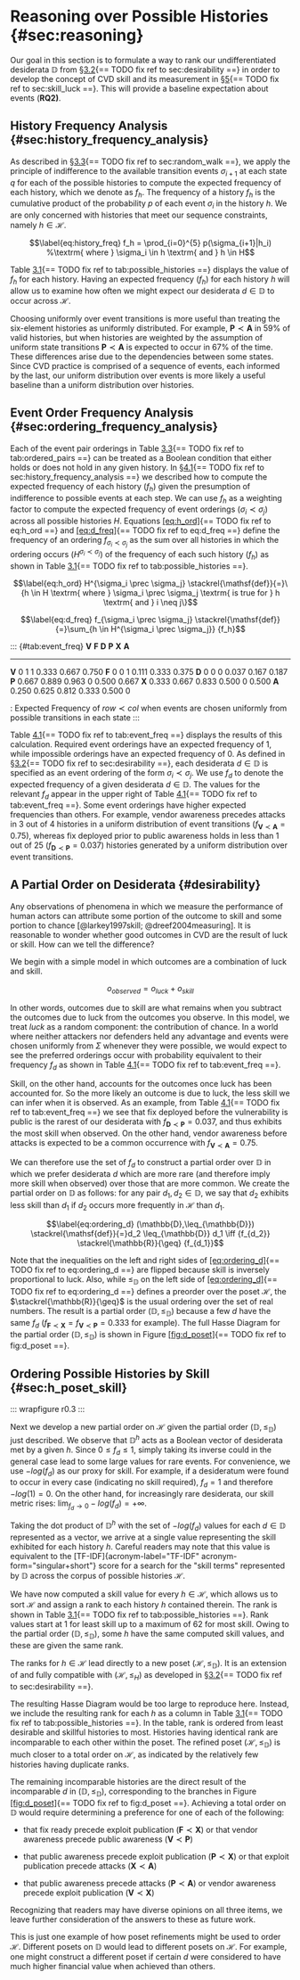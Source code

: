 # Reasoning over Possible Histories {#sec:reasoning}

Our goal in this section is to formulate a way to rank our
undifferentiated desiderata $\mathbb{D}$ from
§[3.2](#sec:desirability){== TODO fix ref to sec:desirability ==} in order to develop the concept of CVD
skill and its measurement in §[5](#sec:skill_luck){== TODO fix ref to sec:skill_luck ==}. This will provide a baseline expectation
about events (**RQ2)**.

## History Frequency Analysis {#sec:history_frequency_analysis}

As described in §[3.3](#sec:random_walk){== TODO fix ref to sec:random_walk ==}, we apply the principle of indifference to
the available transition events $\sigma_{i+1}$ at each state $q$ for
each of the possible histories to compute the expected frequency of each
history, which we denote as $f_h$. The frequency of a history $f_h$ is
the cumulative product of the probability $p$ of each event $\sigma_i$
in the history $h$. We are only concerned with histories that meet our
sequence constraints, namely $h \in \mathcal{H}$.

$$\label{eq:history_freq}
    f_h = \prod_{i=0}^{5} p(\sigma_{i+1}|h_i) %\textrm{ where } \sigma_i \in h \textrm{ and } h \in H$$

Table [3.1](#tab:possible_histories){== TODO fix ref to tab:possible_histories ==} displays the value of $f_h$ for each
history. Having an expected frequency ($f_h$) for each history $h$ will
allow us to examine how often we might expect our desiderata
$d \in \mathbb{D}$ to occur across $\mathcal{H}$.

Choosing uniformly over event transitions is more useful than treating
the six-element histories as uniformly distributed. For example,
$\mathbf{P} \prec \mathbf{A}$ in 59% of valid histories, but when
histories are weighted by the assumption of uniform state transitions
$\mathbf{P} \prec \mathbf{A}$ is expected to occur in 67% of the time.
These differences arise due to the dependencies between some states.
Since CVD practice
is comprised of a sequence of events, each informed by the last, our
uniform distribution over events is more likely a useful baseline than a
uniform distribution over histories.

## Event Order Frequency Analysis {#sec:ordering_frequency_analysis}

Each of the event pair orderings in Table
[3.3](#tab:ordered_pairs){== TODO fix ref to tab:ordered_pairs ==} can be treated as a Boolean condition
that either holds or does not hold in any given history. In
§[4.1](#sec:history_frequency_analysis){== TODO fix ref to sec:history_frequency_analysis ==} we described how to compute
the expected frequency of each history ($f_h$) given the presumption of
indifference to possible events at each step. We can use $f_h$ as a
weighting factor to compute the expected frequency of event orderings
($\sigma_i \prec \sigma_j$) across all possible histories $H$. Equations
[\[eq:h_ord\]](#eq:h_ord){== TODO fix ref to eq:h_ord ==} and
[\[eq:d_freq\]](#eq:d_freq){== TODO fix ref to eq:d_freq ==}
define the frequency of an ordering $f_{\sigma_i \prec \sigma_j}$ as the
sum over all histories in which the ordering occurs
($H^{\sigma_i \prec \sigma_j}$) of the frequency of each such history
($f_h$) as shown in Table
[3.1](#tab:possible_histories){== TODO fix ref to tab:possible_histories ==}.

$$\label{eq:h_ord}
    H^{\sigma_i \prec \sigma_j} \stackrel{\mathsf{def}}{=}\{h \in H \textrm{ where } \sigma_i \prec \sigma_j \textrm{ is true for } h \textrm{ and } i \neq j\}$$

$$\label{eq:d_freq}
    f_{\sigma_i \prec \sigma_j} \stackrel{\mathsf{def}}{=}\sum_{h \in H^{\sigma_i \prec \sigma_j}} {f_h}$$

::: {#tab:event_freq}
                   $\mathbf{V}$   $\mathbf{F}$   $\mathbf{D}$   $\mathbf{P}$   $\mathbf{X}$   $\mathbf{A}$
  -------------- -------------- -------------- -------------- -------------- -------------- --------------
  $\mathbf{V}$                0              1              1          0.333          0.667          0.750
  $\mathbf{F}$                0              0              1          0.111          0.333          0.375
  $\mathbf{D}$                0              0              0          0.037          0.167          0.187
  $\mathbf{P}$            0.667          0.889          0.963              0          0.500          0.667
  $\mathbf{X}$            0.333          0.667          0.833          0.500              0          0.500
  $\mathbf{A}$            0.250          0.625          0.812          0.333          0.500              0

  : Expected Frequency of ${row} \prec {col}$ when events are chosen
  uniformly from possible transitions in each state
:::

Table [4.1](#tab:event_freq){== TODO fix ref to tab:event_freq ==} displays the results of this calculation.
Required event orderings have an expected frequency of 1, while
impossible orderings have an expected frequency of 0. As defined in
§[3.2](#sec:desirability){== TODO fix ref to sec:desirability ==}, each desiderata $d \in \mathbb{D}$ is
specified as an event ordering of the form $\sigma_i \prec \sigma_j$. We
use $f_d$ to denote the expected frequency of a given desiderata
$d \in \mathbb{D}$. The values for the relevant $f_d$ appear in the
upper right of Table [4.1](#tab:event_freq){== TODO fix ref to tab:event_freq ==}. Some event orderings have higher expected
frequencies than others. For example, vendor awareness precedes attacks
in 3 out of 4 histories in a uniform distribution of event transitions
($f_{\mathbf{V} \prec \mathbf{A}} = 0.75$), whereas fix deployed prior
to public awareness holds in less than 1 out of 25
($f_{\mathbf{D} \prec \mathbf{P}} = 0.037$) histories generated by a
uniform distribution over event transitions.

## A Partial Order on Desiderata {#desirability}

Any observations of phenomena in which we measure the performance of
human actors can attribute some portion of the outcome to skill and some
portion to chance [@larkey1997skill; @dreef2004measuring]. It is
reasonable to wonder whether good outcomes in CVD are the result of luck or skill. How can
we tell the difference?

We begin with a simple model in which outcomes are a combination of luck
and skill.

$$o_{observed} = o_{luck} + o_{skill}$$

In other words, outcomes due to skill are what remains when you subtract
the outcomes due to luck from the outcomes you observe. In this model,
we treat *luck* as a random component: the contribution of chance. In a
world where neither attackers nor defenders held any advantage and
events were chosen uniformly from $\Sigma$ whenever they were possible,
we would expect to see the preferred orderings occur with probability
equivalent to their frequency $f_d$ as shown in Table
[4.1](#tab:event_freq){== TODO fix ref to tab:event_freq ==}.

Skill, on the other hand, accounts for the outcomes once luck has been
accounted for. So the more likely an outcome is due to luck, the less
skill we can infer when it is observed. As an example, from
Table [4.1](#tab:event_freq){== TODO fix ref to tab:event_freq ==} we see that fix deployed before the
vulnerability is public is the rarest of our desiderata with
$f_{\mathbf{D} \prec \mathbf{P}} = 0.037$, and thus exhibits the most
skill when observed. On the other hand, vendor awareness before attacks
is expected to be a common occurrence with
$f_{\mathbf{V} \prec \mathbf{A}} = 0.75$.

We can therefore use the set of $f_d$ to construct a partial order over
$\mathbb{D}$ in which we prefer desiderata $d$ which are more rare (and
therefore imply more skill when observed) over those that are more
common. We create the partial order on $\mathbb{D}$ as follows: for any
pair $d_1,d_2 \in \mathbb{D}$, we say that $d_2$ exhibits less skill
than $d_1$ if $d_2$ occurs more frequently in $\mathcal{H}$ than $d_1$.

$$\label{eq:ordering_d}
(\mathbb{D},\leq_{\mathbb{D}}) \stackrel{\mathsf{def}}{=}d_2 \leq_{\mathbb{D}} d_1 \iff {f_{d_2}} \stackrel{\mathbb{R}}{\geq} {f_{d_1}}$$

Note that the inequalities on the left and right sides of
[\[eq:ordering_d\]](#eq:ordering_d){== TODO fix ref to eq:ordering_d ==} are flipped because skill is inversely
proportional to luck. Also, while $\leq_{\mathbb{D}}$ on the left side
of [\[eq:ordering_d\]](#eq:ordering_d){== TODO fix ref to eq:ordering_d ==} defines a preorder over the poset
$\mathcal{H}$, the $\stackrel{\mathbb{R}}{\geq}$ is the usual ordering
over the set of real numbers. The result is a partial order
$(\mathbb{D},\leq_{\mathbb{D}})$ because a few $d$ have the same $f_d$
($f_{\mathbf{F} \prec \mathbf{X}} = f_{\mathbf{V} \prec \mathbf{P}} = 0.333$
for example). The full Hasse Diagram for the partial order
$(\mathbb{D},\leq_{\mathbb{D}})$ is shown in
Figure [\[fig:d_poset\]](#fig:d_poset){== TODO fix ref to fig:d_poset ==}.

## Ordering Possible Histories by Skill {#sec:h_poset_skill}

::: wrapfigure
r0.3
:::

Next we develop a new partial order on $\mathcal{H}$ given the partial
order $(\mathbb{D},\leq_{\mathbb{D}})$ just described. We observe that
$\mathbb{D}^{h}$ acts as a Boolean vector of desiderata met by a given
$h$. Since $0 \leq f_d \leq 1$, simply taking its inverse could in the
general case lead to some large values for rare events. For convenience,
we use $-log(f_d)$ as our proxy for skill. For example, if a desideratum
were found to occur in every case (indicating no skill required),
$f_d=1$ and therefore $-log(1) = 0$. On the other hand, for increasingly
rare desiderata, our skill metric rises:
$\lim_{f_d \to 0} -log(f_d) = +\infty$.

Taking the dot product of $\mathbb{D}^h$ with the set of $-log(f_d)$
values for each $d \in \mathbb{D}$ represented as a vector, we arrive at
a single value representing the skill exhibited for each history $h$.
Careful readers may note that this value is equivalent to the
[TF-IDF]{acronym-label="TF-IDF" acronym-form="singular+short"} score for
a search for the "skill terms" represented by $\mathbb{D}$ across the
corpus of possible histories $\mathcal{H}$.

We have now computed a skill value for every $h \in \mathcal{H}$, which
allows us to sort $\mathcal{H}$ and assign a rank to each history $h$
contained therein. The rank is shown in
Table [3.1](#tab:possible_histories){== TODO fix ref to tab:possible_histories ==}. Rank values start at 1 for least
skill up to a maximum of 62 for most skill. Owing to the partial order
$(\mathbb{D},\leq_{\mathbb{D}})$, some $h$ have the same computed skill
values, and these are given the same rank.

The ranks for $h \in \mathcal{H}$ lead directly to a new poset
$(\mathcal{H},\leq_{\mathbb{D}})$. It is an extension of and fully
compatible with $(\mathcal{H},\leq_{H})$ as developed in
§[3.2](#sec:desirability){== TODO fix ref to sec:desirability ==}.

The resulting Hasse Diagram would be too large to reproduce here.
Instead, we include the resulting rank for each $h$ as a column in
Table [3.1](#tab:possible_histories){== TODO fix ref to tab:possible_histories ==}. In the table, rank is ordered from
least desirable and skillful histories to most. Histories having
identical rank are incomparable to each other within the poset. The
refined poset $(\mathcal{H},\leq_{\mathbb{D}})$ is much closer to a
total order on $\mathcal{H}$, as indicated by the relatively few
histories having duplicate ranks.

The remaining incomparable histories are the direct result of the
incomparable $d$ in $(\mathbb{D},\leq_{\mathbb{D}})$, corresponding to
the branches in Figure
[\[fig:d_poset\]](#fig:d_poset){== TODO fix ref to fig:d_poset ==}. Achieving a total order on $\mathbb{D}$ would
require determining a preference for one of each of the following:

-   that fix ready precede exploit publication
    ($\mathbf{F} \prec \mathbf{X}$) or that vendor awareness precede
    public awareness ($\mathbf{V} \prec \mathbf{P}$)

-   that public awareness precede exploit publication
    ($\mathbf{P} \prec \mathbf{X}$) or that exploit publication precede
    attacks ($\mathbf{X} \prec \mathbf{A}$)

-   that public awareness precede attacks
    ($\mathbf{P} \prec \mathbf{A}$) or vendor awareness precede exploit
    publication ($\mathbf{V} \prec \mathbf{X}$)

Recognizing that readers may have diverse opinions on all three items,
we leave further consideration of the answers to these as future work.

This is just one example of how poset refinements might be used to order
$\mathcal{H}$. Different posets on $\mathbb{D}$ would lead to different
posets on $\mathcal{H}$. For example, one might construct a different
poset if certain $d$ were considered to have much higher financial value
when achieved than others.

